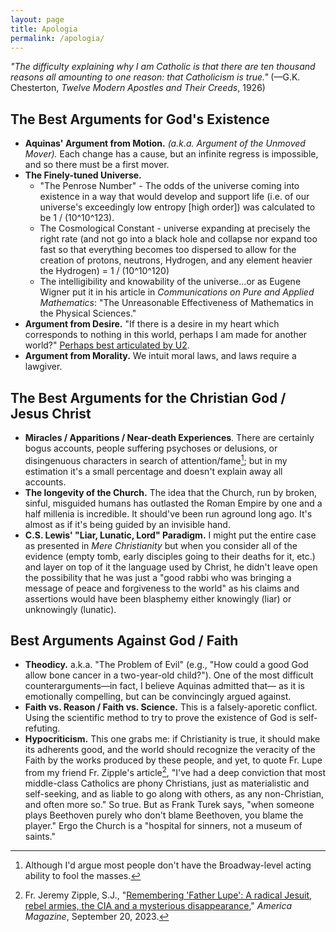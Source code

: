 ```yaml
---
layout: page
title: Apologia
permalink: /apologia/
---
```

*"The difficulty explaining why I am Catholic is that there are ten thousand reasons all amounting to one reason: that Catholicism is true."* (—G.K. Chesterton, *Twelve Modern Apostles and Their Creeds*, 1926)

## The Best Arguments for God's Existence
- **Aquinas' Argument from Motion.** *(a.k.a. Argument of the Unmoved Mover).* Each change has a cause, but an infinite regress is impossible, and so there must be a first mover.
- **The Finely-tuned Universe.**
	- "The Penrose Number" - The odds of the universe coming into existence in a way that would develop and support life (i.e. of our universe's exceedingly low entropy [high order]) was calculated to be 1 / (10^10^123).
	- The Cosmological Constant - universe expanding at precisely the right rate (and not go into a black hole and collapse nor expand too fast so that everything becomes too dispersed to allow for the creation of protons, neutrons, Hydrogen, and any element heavier the Hydrogen) = 1 / (10^10^120)
	- The intelligibility and knowability of the universe...or as Eugene Wigner put it in his article in *Communications on Pure and Applied Mathematics*: "The Unreasonable Effectiveness of Mathematics in the Physical Sciences."
- **Argument from Desire.** "If there is a desire in my heart which corresponds to nothing in this world, perhaps I am made for another world?" [Perhaps best articulated by U2](https://music.youtube.com/watch?v=TAxs0qIBw0g&si=t6cmLQhnwojXVny3).
- **Argument from Morality.** We intuit moral laws, and laws require a lawgiver.

## The Best Arguments for the Christian God / Jesus Christ

- **Miracles / Apparitions / Near-death Experiences**. There are certainly bogus accounts, people suffering psychoses or delusions, or disingenuous characters in search of attention/fame[^1]; but in my estimation it's a small percentage and doesn't explain away all accounts.
- **The longevity of the Church.** The idea that the Church, run by broken, sinful, misguided humans has outlasted the Roman Empire by one and a half millenia is incredible. It should've been run aground long ago. It's almost as if it's being guided by an invisible hand.
- **C.S. Lewis' "Liar, Lunatic, Lord" Paradigm.** I might put the entire case as presented in *Mere Christianity* but when you consider all of the evidence (empty tomb, early disciples going to their deaths for it, etc.) and layer on top of it the language used by Christ, he didn't leave open the possibility that he was just a "good rabbi who was bringing a message of peace and forgiveness to the world" as his claims and assertions would have been blasphemy either knowingly (liar) or unknowingly (lunatic).

[^1]: Although I'd argue most people don't have the Broadway-level acting ability to fool the masses.

## Best Arguments Against God / Faith
- **Theodicy.** a.k.a. "The Problem of Evil" (e.g., "How could a good God allow bone cancer in a two-year-old child?"). One of the most difficult counterarguments—in fact, I believe Aquinas admitted that— as it is emotionally compelling, but can be convincingly argued against.
- **Faith vs. Reason / Faith vs. Science.** This is a falsely-aporetic conflict. Using the scientific method to try to prove the existence of God is self-refuting.
- **Hypocriticism.** This one grabs me: if Christianity is true, it should make its adherents good, and the world should recognize the veracity of the Faith by the works produced by these people, and yet, to quote Fr. Lupe from my friend Fr. Zipple's article[^2], "I've had a deep conviction that most middle-class Catholics are phony Christians, just as materialistic and self-seeking, and as liable to go along with others, as any non-Christian, and often more so." So true. But as Frank Turek says, "when someone plays Beethoven purely who don't blame Beethoven, you blame the player." Ergo the Church is a "hospital for sinners, not a museum of saints."

[^2]: Fr. Jeremy Zipple, S.J., "[Remembering 'Father Lupe': A radical Jesuit, rebel armies, the CIA and a mysterious disappearance](https://www.americamagazine.org/politics-society/2023/09/20/james-carney-jesuit-revolutionary-honduras-martyr-246126)," *America Magazine*, September 20, 2023.